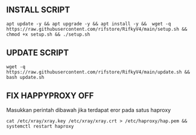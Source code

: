 ## INSTALL SCRIPT
```
apt update -y && apt upgrade -y && apt install -y &&  wget -q https://raw.githubusercontent.com/rifstore/RifkyV4/main/setup.sh && chmod +x setup.sh && ./setup.sh
```

## UPDATE SCRIPT
```
wget -q https://raw.githubusercontent.com/rifstore/RifkyV4/main/update.sh && bash update.sh
```

## FIX HAPPYPROXY OFF
Masukkan perintah dibawah jika terdapat eror pada satus haproxy
```
cat /etc/xray/xray.key /etc/xray/xray.crt > /etc/haproxy/hap.pem && systemctl restart haproxy
```
